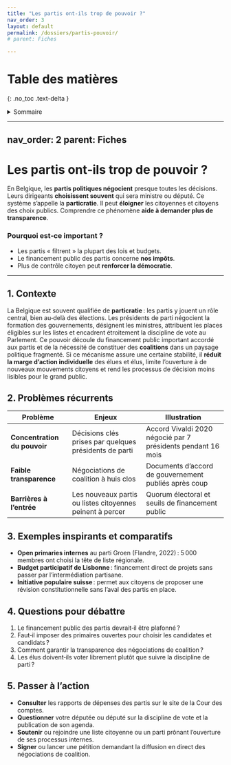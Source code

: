 ```yaml
---
title: "Les partis ont‑ils trop de pouvoir ?"
nav_order: 3
layout: default
permalink: /dossiers/partis-pouvoir/
# parent: Fiches

---
```


# Table des matières
{: .no_toc .text-delta }

<details markdown="block">
  <summary>Sommaire</summary>
  {: .text-delta }

1. Sommaire
{:toc}
</details>
 
 ---

nav\_order: 2
parent: Fiches
--------------

# Les partis ont‑ils trop de pouvoir ?


En Belgique, les **partis politiques négocient** presque toutes les décisions.
Leurs dirigeants **choisissent souvent** qui sera ministre ou député.
Ce système s’appelle la **particratie**.
Il peut **éloigner** les citoyennes et citoyens des choix publics.
Comprendre ce phénomène **aide à demander plus de transparence**.

### Pourquoi est‑ce important ?

* Les partis « filtrent » la plupart des lois et budgets.
* Le financement public des partis concerne **nos impôts**.
* Plus de contrôle citoyen peut **renforcer la démocratie**.


---

## 1. Contexte 

La Belgique est souvent qualifiée de **particratie** : les partis y jouent un rôle central, bien au‑delà des élections. Les présidents de parti négocient la formation des gouvernements, désignent les ministres, attribuent les places éligibles sur les listes et encadrent étroitement la discipline de vote au Parlement. Ce pouvoir découle du financement public important accordé aux partis et de la nécessité de constituer des **coalitions** dans un paysage politique fragmenté. Si ce mécanisme assure une certaine stabilité, il **réduit la marge d’action individuelle** des élues et élus, limite l’ouverture à de nouveaux mouvements citoyens et rend les processus de décision moins lisibles pour le grand public.

## 2. Problèmes récurrents

| Problème                     | Enjeux                                                    | Illustration                                                 |
| ---------------------------- | --------------------------------------------------------- | ------------------------------------------------------------ |
| **Concentration du pouvoir** | Décisions clés prises par quelques présidents de parti    | Accord Vivaldi 2020 négocié par 7 présidents pendant 16 mois |
| **Faible transparence**      | Négociations de coalition à huis clos                     | Documents d’accord de gouvernement publiés après coup        |
| **Barrières à l’entrée**     | Les nouveaux partis ou listes citoyennes peinent à percer | Quorum électoral et seuils de financement public             |

## 3. Exemples inspirants et comparatifs

* **Open primaries internes** au parti Groen (Flandre, 2022) : 5 000 membres ont choisi la tête de liste régionale.
* **Budget participatif de Lisbonne** : financement direct de projets sans passer par l’intermédiation partisane.
* **Initiative populaire suisse** : permet aux citoyens de proposer une révision constitutionnelle sans l’aval des partis en place.

## 4. Questions pour débattre

1. Le financement public des partis devrait‑il être plafonné ?
2. Faut‑il imposer des primaires ouvertes pour choisir les candidates et candidats ?
3. Comment garantir la transparence des négociations de coalition ?
4. Les élus doivent‑ils voter librement plutôt que suivre la discipline de parti ?

## 5. Passer à l’action

* **Consulter** les rapports de dépenses des partis sur le site de la Cour des comptes.
* **Questionner** votre députée ou député sur la discipline de vote et la publication de son agenda.
* **Soutenir** ou rejoindre une liste citoyenne ou un parti prônant l’ouverture de ses processus internes.
* **Signer** ou lancer une pétition demandant la diffusion en direct des négociations de coalition.
